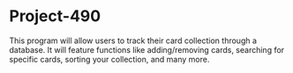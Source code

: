 # Project-490
This program will allow users to track their card collection through a database. It will feature functions like adding/removing cards, searching for specific cards, sorting your collection, and many more.
